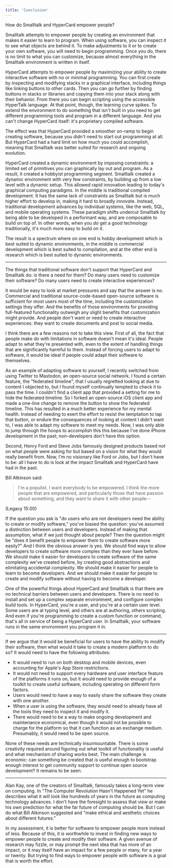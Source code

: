 ```yaml
---
title: 'Conclusion'
---
```


How do Smalltalk and HyperCard empower people?

Smalltalk attempts to empower people by creating an environment that makes it easier to learn to program. When using software, you can inspect it to see what objects are behind it. To make adjustments to it or to create your own software, you will need to begin programming. Once you do, there is no limit to what you can customize, because almost everything in the Smalltalk environment is written in itself.

HyperCard attempts to empower people by maximizing your ability to create interactive software with no or minimal programming. You can first create by inspecting and modifying stacks in a graphical interface, including things like linking buttons to other cards. Then you can go further by finding buttons in stacks or libraries and copying them into your stack along with their behavior. From there you can begin scripting using the accessible HyperTalk language. At that point, though, the learning curve spikes. To extend the environment to do something that isn't built in you need to get different programming tools and program in a different language. And you can't change HyperCard itself: it's proprietary compiled software.

The effect was that HyperCard provided a smoother on-ramp to begin creating software, because you didn't need to start out programming at all. But HyperCard had a hard limit on how much you could accomplish, meaning that Smalltalk was better suited for research and ongoing evolution.

HyperCard created a dynamic environment by imposing constraints: a limited set of primitives you can graphically lay out and program. As a result, it created a hobbyist programming segment. Smalltalk created a dynamic environment with very few constraints, by building up from a low level with a dynamic setup. This allowed rapid innovation leading to today's graphical computing paradigms. In the middle is traditional compiled development. It has the same lack of constraints as Smalltalk but is much higher effort to develop in, making it hard to broadly innovate. Instead, traditional development advances by individual systems, like the web, SQL, and mobile operating systems. These paradigm shifts undercut Smalltalk by being able to be developed in a performant way, and are composable to build on top of. In other words, when you *do* get a good technology traditionally, it's much more easy to build on it.

The result is a spectrum where on one end is hobby development which is best suited to dynamic environments, in the middle is commercial development which is best suited to compilation, and at the other end is research which is best suited to dynamic environments.

***

The things that traditional software don't support that HyperCard and Smalltalk do: is there a need for them? Do many users need to customize their software? Do many users need to create interactive experiences?

It would be easy to look at market pressures and say that the answer is no. Commercial and traditional source-code-based open-source software is sufficient for most users most of the time, including the customization settings they offer. And the benefits of those environments for providing full-featured functionality outweigh any slight benefits that customization might provide. And people don't want or need to create interactive experiences: they want to create documents and post to social media.

I think there are a few reasons not to take this view. First of all, the fact that people make do with limitations in software doesn't mean it's ideal. People adapt to what they're presented with, even to the extent of handling things that are significantly harmful to them. Instead of forcing users to adapt to software, it would be ideal if people could adapt their software to themselves.

As an example of adapting software to yourself, I recently switched from using Twitter to Mastodon, an open-source social network. I found a certain feature, the "federated timeline", that I usually regretted looking at due to content I objected to, but I found myself continually tempted to check it to pass the time. I couldn't find a client app that provided a setting for me to hide the federated timeline. So I forked an open-source iOS client app and made a one-line change to remove the button to show the federated timeline. This has resulted in a much better experience for my mental health. Instead of needing to exert the effort to resist the temptation to tap that button, or endure the consequences of looking at content I didn't want to, I was able to adapt my software to meet my needs. Now, I was only able to jump through the hoops to accomplish this this because I've done iPhone development in the past; non-developers don't have this option.

Second, Henry Ford and Steve Jobs famously designed products based not on what people were asking for but based on a vision for what they would really benefit from. Now, I'm no visionary like Ford or Jobs, but I don't have to be: all I have to do is look at the impact Smalltalk and HyperCard have had in the past.

Bill Atkinson said:

> I'm a populist. I want everybody to be empowered. I think the more people that are empowered, and particularly those that have passion about something, and they want to share it with other people--

(Legacy 15:00)

If the question you ask is "do users who are not developers need the ability to create or modify software," you've biased the question: you've assumed a distinction between users and developers. Instead of making that assumption, what if we just thought about people? Then the question might be "does it benefit people to empower them to create software more easily?" And I think the obvious answer is yes. We should find ways to allow developers to create software more complex than they ever have before. We should make it easier for developers to create software of the same complexity we've created before, by creating good abstractions and elimitating accidental complexity. We should make it easier for people to learn to become developers. And we should make it easier for people to create and modify software without having to become a developer.

One of the powerful things about HyperCard and Smalltalk is that there are no technical barriers between users and developers. There is no need to install and set up a complex separate environment, and configure complex build tools. In HyperCard, you're a user, and you're at a certain user level. Some users are at typing level, and others are at authoring, others scripting. And even if you're programming to create a custom function or command, that's all in service of being a HyperCard user. In Smalltalk, your software runs in the same environment you program it in.

***

If we argue that it would be beneficial for users to have the ability to modify their software, then what would it take to create a modern platform to do so? It would need to have the following attributes:

- It would need to run on both desktop and mobile devices, even accounting for Apple's App Store restrictions.
- It would not need to support every hardware and user interface feature of the platforms it runs on, but it would need to provide enough of a toolkit to create useful software, including operating on different form factors.
- Users would need to have a way to easily share the software they create with one another.
- When a user is using the software, they would need to already have all the tools they need to inspect it and modify it.
- There would need to be a way to make ongoing development and maintenance economical, even though it would not be possible to charge for the platform so that it can function as an exchange medium. Presumably, it would need to be open source.

None of these needs are technically insurmountable. There is some creativity required around figuring out what toolkit of functionality is useful and what mechanism of sharing works best. The main challenge is economic: can something be created that is useful enough to bootstrap enough interest to get community support to continue open source development? It remains to be seen.

***

Alan Kay, one of the creators of Smalltalk, famously takes a long-term view on computing. In "The Computer Revolution Hasn't Happened Yet" he describes what it will look like hundreds of years in the future as computing technology advances. I don't have the foresight to assess that view or make his own prediction for what the far future of computing should be. But I can do what Bill Atkinson suggested and "make ethical and aesthetic choices about different futures."

In my assessment, it is better for software to empower people more instead of less. Because of this, it is worthwhile to invest in finding new ways to empower people to create and modify their software. A given avenue of research may fizzle, or may prompt the next idea that has more of an impact, or it may itself have an impact for a few people or many, for a year or twenty. But trying to find ways to empower people with software is a goal that is worth the effort.
